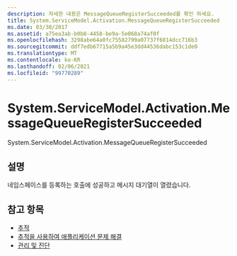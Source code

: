 ```yaml
---
description: 자세한 내용은 MessageQueueRegisterSucceeded를 확인 하세요.
title: System.ServiceModel.Activation.MessageQueueRegisterSucceeded
ms.date: 03/30/2017
ms.assetid: a75ea3ab-b0b8-4458-be9a-5e068a74af0f
ms.openlocfilehash: 3298abe64a0fc75582799a07737f6814dcc716b3
ms.sourcegitcommit: ddf7edb67715a5b9a45e3dd44536dabc153c1de0
ms.translationtype: MT
ms.contentlocale: ko-KR
ms.lasthandoff: 02/06/2021
ms.locfileid: "99770289"
---
```

# <a name="systemservicemodelactivationmessagequeueregistersucceeded"></a>System.ServiceModel.Activation.MessageQueueRegisterSucceeded

System.ServiceModel.Activation.MessageQueueRegisterSucceeded  
  
## <a name="description"></a>설명  

 네임스페이스를 등록하는 호출에 성공하고 메시지 대기열이 열렸습니다.  
  
## <a name="see-also"></a>참고 항목

- [추적](index.md)
- [추적을 사용하여 애플리케이션 문제 해결](using-tracing-to-troubleshoot-your-application.md)
- [관리 및 진단](../index.md)
